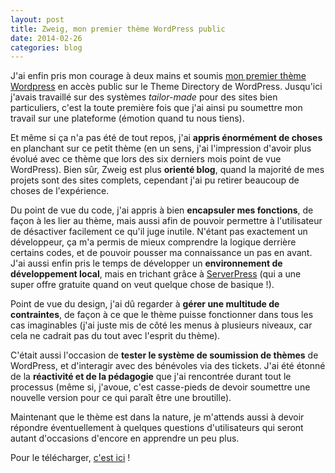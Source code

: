 ```yaml
---
layout: post
title: Zweig, mon premier thème WordPress public
date: 2014-02-26
categories: blog
---
```

J'ai enfin pris mon courage à deux mains et soumis [mon premier thème Wordpress](http://wordpress.org/themes/zweig) en accès public sur le Theme Directory de WordPress. Jusqu'ici j'avais travaillé sur des systèmes *tailor-made* pour des sites bien particuliers, c'est la toute première fois que j'ai ainsi pu soumettre mon travail sur une plateforme (émotion quand tu nous tiens).

Et même si ça n'a pas été de tout repos, j'ai **appris énormément de choses** en planchant sur ce petit thème (en un sens, j'ai l'impression d'avoir plus évolué avec ce thème que lors des six derniers mois point de vue WordPress). Bien sûr, Zweig est plus **orienté blog**, quand la majorité de mes projets sont des sites complets, cependant j'ai pu retirer beaucoup de choses de l'expérience.

Du point de vue du code, j'ai appris à bien **encapsuler mes fonctions**, de façon à les lier au thème, mais aussi afin de pouvoir permettre à l'utilisateur de désactiver facilement ce qu'il juge inutile. N'étant pas exactement un développeur, ça m'a permis de mieux comprendre la logique derrière certains codes, et de pouvoir pousser ma connaissance un pas en avant. J'ai aussi enfin pris le temps de développer un **environnement de développement local**, mais en trichant grâce à [ServerPress](http://serverpress.com/) (qui a une super offre gratuite quand on veut quelque chose de basique !).

Point de vue du design, j'ai dû regarder à **gérer une multitude de contraintes**, de façon à ce que le thème puisse fonctionner dans tous les cas imaginables (j'ai juste mis de côté les menus à plusieurs niveaux, car cela ne cadrait pas du tout avec l'esprit du thème).

C'était aussi l'occasion de **tester le système de soumission de thèmes** de WordPress, et d'interagir avec des bénévoles via des tickets. J'ai été étonné de la **réactivité et de la pédagogie** que j'ai rencontrée durant tout le processus (même si, j'avoue, c'est casse-pieds de devoir soumettre une nouvelle version pour ce qui paraît être une broutille).

Maintenant que le thème est dans la nature, je m'attends aussi à devoir répondre éventuellement à quelques questions d'utilisateurs qui seront autant d'occasions d'encore en apprendre un peu plus.

Pour le télécharger, [c'est ici](http://wordpress.org/themes/zweig) !
